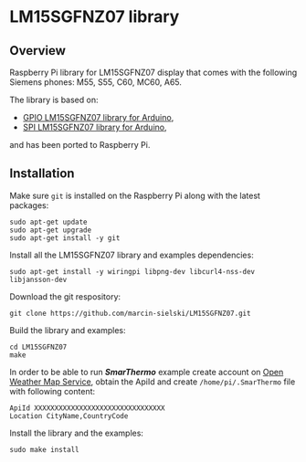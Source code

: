 # LM15SGFNZ07 library

## Overview
Raspberry Pi library for LM15SGFNZ07 display that comes with the following Siemens phones: M55, S55, C60, MC60, A65.

The library is based on:
- [GPIO LM15SGFNZ07 library for Arduino](https://bitbucket.org/mindogas/lm15sgfnz07),
- [SPI LM15SGFNZ07 library for Arduino](https://github.com/DhrBaksteen/Arduino-SPI-LM15SGFNZ07-LCD-Library),

and has been ported to Raspberry Pi.

## Installation
Make sure `git` is installed on the Raspberry Pi along with the latest packages:
```
sudo apt-get update
sudo apt-get upgrade
sudo apt-get install -y git
```
Install all the LM15SGFNZ07 library and examples dependencies:
```
sudo apt-get install -y wiringpi libpng-dev libcurl4-nss-dev libjansson-dev
```
Download the git respository:
```
git clone https://github.com/marcin-sielski/LM15SGFNZ07.git
```
Build the library and examples:
```
cd LM15SGFNZ07
make
```
In order to be able to run **_SmarThermo_** example create account on
[Open Weather Map Service](http://openweathermap.org/), obtain the ApiId and create `/home/pi/.SmarThermo` file with
following content:
```
ApiId XXXXXXXXXXXXXXXXXXXXXXXXXXXXXXXX
Location CityName,CountryCode      
```
Install the library and the examples:
```
sudo make install
```
